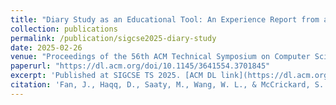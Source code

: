 ```yaml
---
title: "Diary Study as an Educational Tool: An Experience Report from an HCI Course"
collection: publications
permalink: /publication/sigcse2025-diary-study
date: 2025-02-26   
venue: "Proceedings of the 56th ACM Technical Symposium on Computer Science Education (SIGCSE TS 2025), February 26 – March 1, 2025"
paperurl: "https://dl.acm.org/doi/10.1145/3641554.3701845"
excerpt: 'Published at SIGCSE TS 2025. [ACM DL link](https://dl.acm.org/doi/10.1145/3641554.3701845)'
citation: 'Fan, J., Haqq, D., Saaty, M., Wang, W. L., & McCrickard, S. (2025). Diary Study as an Educational Tool: An Experience Report from an HCI Course. Proceedings of the 56th ACM Technical Symposium on Computer Science Education, 311–317. ACM.'
---
```

